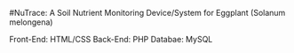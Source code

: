 #NuTrace: A Soil Nutrient Monitoring Device/System for Eggplant (Solanum melongena)

Front-End: HTML/CSS
Back-End: PHP
Databae: MySQL
